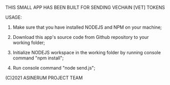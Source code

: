 THIS SMALL APP HAS BEEN BUILT FOR SENDING VECHAIN [VET] TOKENS

USAGE:

1. Make sure that you have installed NODEJS and NPM on your machine;

2. Download this app's source code from Github repository to your working folder;

3. Initialize NODEJS workspace in the working folder by running console command	"npm install";

4. Run console command "node send.js";

(C)2021 ASINERUM PROJECT TEAM
